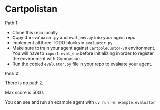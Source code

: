 # Cartpolistan

Path 1:

* Clone this repo locally
* Copy the `evaluator.py` and `eval_env.py` into your agent repo
* Implement all three TODO blocks in `evaluator.py`
* Make sure to train your agent against `CartpoleCustom-v0` environment. You will have to `import eval_env` before initializing in order to register the environment with Gymnasium.
* Run the copied `evaluator.py` file in your repo to evaluate your agent.

Path 2:

There is no path 2.

Max score is 5000.

You can see and run an example agent with `uv run -m example.evaluator`
